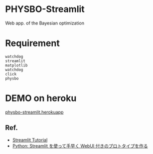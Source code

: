 # PHYSBO-Streamlit
Web app. of the Bayesian optimization
# Requirement
```
watchdog
streamlit
matplotlib
watchdog
click
physbo
```
# DEMO on heroku
[physbo-streamlit.herokuapp](https://physbo-streamlit.herokuapp.com/)

## Ref.
- [Streamlit Tutorial](https://docs.streamlit.io/en/stable/index.html)
- [Python: Streamlit を使って手早く WebUI 付きのプロトタイプを作る](https://blog.amedama.jp/entry/streamlit-tutorial)
